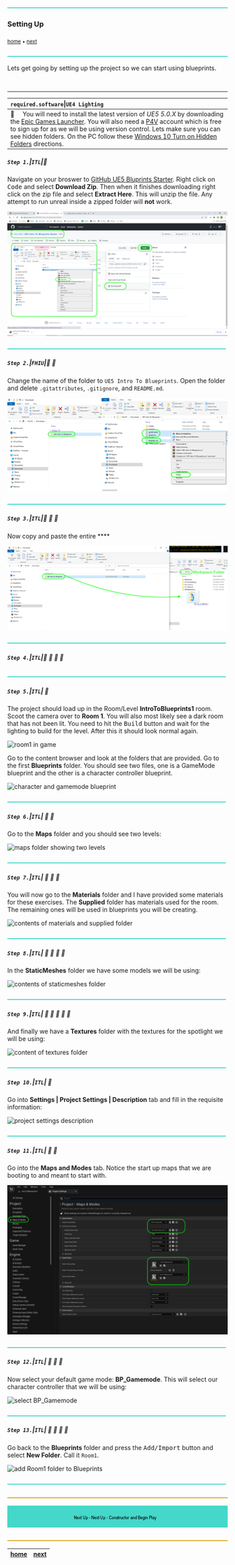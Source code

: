 ![](../images/line3.png)

### Setting Up

<sub>[home](../README.md#user-content-ue4-blueprints) • [next](../constructor-begin/README.md#user-content-constructor--begin-play)</sub>

![](../images/line3.png)


Lets get going by setting up the project so we can start using blueprints.

<br>

---

| `required.software`\|`UE4 Lighting`| 
| :--- |
| :floppy_disk: &nbsp; &nbsp; You will need to install the latest version of _UE5 5.0.X_ by downloading the [Epic Games Launcher](https://www.epicgames.com/store/en-US/download). You will also need a [P4V](https://www.perforce.com/downloads/helix-visual-client-p4v) account which is free to sign up for as we will be using version control. Lets make sure you can see hidden folders. On the PC follow these [Windows 10 Turn on Hidden Folders](https://support.microsoft.com/en-us/help/4028316/windows-view-hidden-files-and-folders-in-windows-10) directions.|

##### `Step 1.`\|`ITL`|:small_blue_diamond:

Navigate on your broswer to [GitHub UE5 Bluprints Starter](https://github.com/LSU-UE5/UE5-Intro-To-Blueprints-Starter). Right click on <kbd>Code</kbd> and select **Download Zip**.  Then when it finishes downloading right click on the zip file and select **Extract Here**. This will unzip the file.  Any attempt to run unreal inside a zipped folder will **not** work.

![download starter project and unzip](images/downloadExtract.png)

![](../images/line2.png)

##### `Step 2.`\|`FHIU`|:small_blue_diamond: :small_blue_diamond: 

Change the name of the folder to `UE5 Intro To Blueprints`. Open the folder and delete `.gitattributes`, `.gitignore`, and `README.md`.

![change name and delete files](images/changeNameDel.png)

![](../images/line2.png)

##### `Step 3.`\|`ITL`|:small_blue_diamond: :small_blue_diamond: :small_blue_diamond:

Now copy and paste the entire ****

![foler structure of blueprints project](images/workspaceFolder.png)

![](../images/line2.png)

##### `Step 4.`\|`ITL`|:small_blue_diamond: :small_blue_diamond: :small_blue_diamond: :small_blue_diamond:



![](../images/line2.png)

##### `Step 5.`\|`ITL`| :small_orange_diamond:

The project should load up in the Room/Level **IntroToBlueprints1** room. Scoot the camera over to **Room 1**. You will also most likely see a dark room that has not been lit. You need to hit the <kbd>Build</kbd> button and wait for the lighting to build for the level. After this it should look normal again.

![room1 in game](images/IntroToBlueprints1Room.png)

Go to the content browser and look at the folders that are provided. Go to the first **Blueprints** folder. You should see two files, one is a GameMode blueprint and the other is a character controller blueprint.

![character and gamemode blueprint](images/GameModeCharacterBlueprints.png)

![](../images/line2.png)

##### `Step 6.`\|`ITL`| :small_orange_diamond: :small_blue_diamond:

Go to the **Maps** folder and you should see two levels:

![maps folder showing two levels](images/ThreeRoomsMapFolder.png)

![](../images/line2.png)

##### `Step 7.`\|`ITL`| :small_orange_diamond: :small_blue_diamond: :small_blue_diamond:

You will now go to the **Materials** folder and I have provided some materials for these exercises. The **Supplied** folder has materials used for the room. The remaining ones will be used in blueprints you will be creating.

![contents of materials and supplied folder](images/MaterialsForBlueprints.png)

![](../images/line2.png)

##### `Step 8.`\|`ITL`| :small_orange_diamond: :small_blue_diamond: :small_blue_diamond: :small_blue_diamond:

In the **StaticMeshes** folder we have some models we will be using:

![contents of staticmeshes folder](images/StaticMeshes.png)

![](../images/line2.png)

##### `Step 9.`\|`ITL`| :small_orange_diamond: :small_blue_diamond: :small_blue_diamond: :small_blue_diamond: :small_blue_diamond:

And finally we have a **Textures** folder with the textures for the spotlight we will be using:

![content of textures folder](images/TexturesForBPs.png)

![](../images/line2.png)

##### `Step 10.`\|`ITL`| :large_blue_diamond:

Go into **Settings | Project Settings | Description** tab and fill in the requisite information:

![project settings description](images/ProjectSettingsDescription.png)

![](../images/line2.png)

##### `Step 11.`\|`ITL`| :large_blue_diamond: :small_blue_diamond: 

Go into the **Maps and Modes** tab. Notice the start up maps that we are booting to and meant to start with.

![default levels to load in maps and modes](images/MapsAndModes.png)

![](../images/line2.png)


##### `Step 12.`\|`ITL`| :large_blue_diamond: :small_blue_diamond: :small_blue_diamond: 

Now select your default game mode: **BP_Gamemode**. This will select our character controller that we will be using:

![select BP_Gamemode](images/SelectDefaultGamemode.png)

![](../images/line2.png)

##### `Step 13.`\|`ITL`| :large_blue_diamond: :small_blue_diamond: :small_blue_diamond:  :small_blue_diamond: 

Go back to the **Blueprints** folder and press the <kbd>Add/Import</kbd> button and select **New Folder**. Call it `Room1`.

![add Room1 folder to Blueprints](images/NewFolderInBlueprints.png)

![](../images/line2.png)

![](../images/line.png)

<!-- <img src="https://via.placeholder.com/1000x100/45D7CA/000000/?text=Next Up - Next Up - Constructor and Begin Play"> -->

![next up next tile](images/banner.png)

![](../images/line.png)

| [home](../README.md#user-content-ue4-blueprints) | [next](../constructor-begin/README.md#user-content-constructor--begin-play)|
|---|---|
